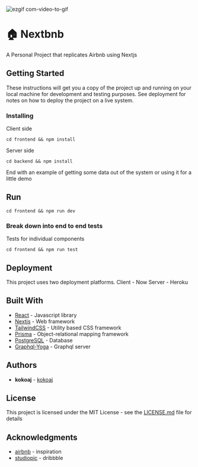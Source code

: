 
![ezgif com-video-to-gif](https://user-images.githubusercontent.com/43525282/76377394-03088680-6308-11ea-9ea6-d43d8f0642be.gif)


# 🏠 Nextbnb

A Personal Project that replicates Airbnb using Nextjs

## Getting Started

These instructions will get you a copy of the project up and running on your local machine for development and testing purposes. See deployment for notes on how to deploy the project on a live system.

### Installing

Client side

```
cd frontend && npm install
```

Server side

```
cd backend && npm install
```

End with an example of getting some data out of the system or using it for a little demo

## Run

```
cd frontend && npm run dev
```

### Break down into end to end tests

Tests for individual components

```
cd frontend && npm run test
```

## Deployment

This project uses two deployment platforms.
Client - Now
Server - Heroku

## Built With

* [React](https://reactjs.org/) - Javascript library
* [Nextjs](https://nextjs.org/) - Web framework
* [TailwindCSS](https://tailwindcss.com/) - Utility based CSS framework
* [Prisma](https://www.prisma.io/) - Object-relational mapping framework
* [PostgreSQL](https://www.postgresql.org/) - Database
* [Graphql-Yoga](https://github.com/prisma-labs/graphql-yoga/) - Graphql server

## Authors

* **kokoaj** - [kokoaj](https://github.com/kokiebisu)

## License

This project is licensed under the MIT License - see the [LICENSE.md](LICENSE.md) file for details

## Acknowledgments

* [airbnb](https://airbnb.com) - inspiration
* [studiopic](https://dribbble.com/studio-pic) - dribbble
